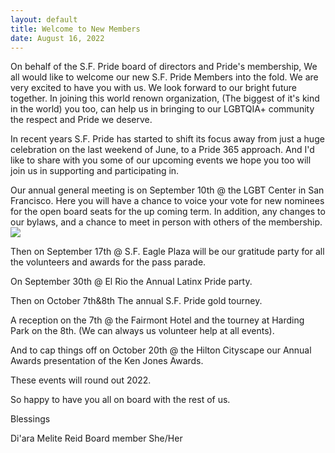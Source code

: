 ```yaml
---
layout: default
title: Welcome to New Members
date: August 16, 2022
---
```



On behalf of the S.F. Pride board of directors and Pride's membership, We all would like to welcome our new S.F. Pride Members into the fold. We are very excited to have you with us. We look forward to our bright future together. In joining this world renown organization, (The biggest of it's kind in the world) you too, can help us in bringing to our LGBTQIA+ community the respect and Pride we deserve.

In recent years S.F. Pride has started to shift its focus away from just a huge celebration on the last weekend of June, to a Pride 365 approach. And I'd like to share with you some of our upcoming events we hope you too will join us in supporting and participating in.
 
Our annual general meeting is on September 10th @ the LGBT Center in San Francisco. Here you will have a chance to voice your vote for new nominees for the open board seats for the up coming term. In addition, any changes to our bylaws, and a chance to meet in person with others of the membership.
![](https://nfg-dm-bee.s3.amazonaws.com/images/sfpride/messages_0%20%283%29.jpeg)

Then on September 17th @ S.F. Eagle Plaza will be our gratitude party for all the volunteers and awards for the pass parade.
 
On September 30th @ El Rio the Annual Latinx Pride party.

Then on October 7th&8th The annual S.F. Pride gold tourney.

A reception on the 7th @ the Fairmont Hotel and the tourney at Harding Park on the 8th. (We can always us volunteer help at all events).

And to cap things off on October 20th @ the Hilton Cityscape our Annual Awards presentation of the Ken Jones Awards.

These events will round out 2022.
 

So happy to have you all on board with the rest of us.

Blessings

Di'ara Melite Reid Board member She/Her
